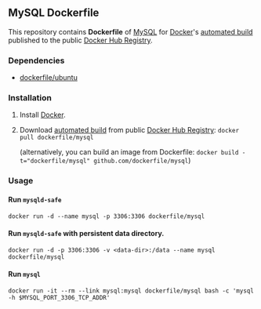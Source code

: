 ## MySQL Dockerfile


This repository contains **Dockerfile** of [MySQL](http://dev.mysql.com/) for [Docker](https://www.docker.com/)'s [automated build](https://registry.hub.docker.com/u/dockerfile/mysql/) published to the public [Docker Hub Registry](https://registry.hub.docker.com/).


### Dependencies

* [dockerfile/ubuntu](http://dockerfile.github.io/#/ubuntu)


### Installation

1. Install [Docker](https://www.docker.com/).

2. Download [automated build](https://registry.hub.docker.com/u/dockerfile/mysql/) from public [Docker Hub Registry](https://registry.hub.docker.com/): `docker pull dockerfile/mysql`

   (alternatively, you can build an image from Dockerfile: `docker build -t="dockerfile/mysql" github.com/dockerfile/mysql`)


### Usage

#### Run `mysqld-safe`

    docker run -d --name mysql -p 3306:3306 dockerfile/mysql

#### Run `mysqld-safe` with persistent data directory.

    docker run -d -p 3306:3306 -v <data-dir>:/data --name mysql dockerfile/mysql

#### Run `mysql`

    docker run -it --rm --link mysql:mysql dockerfile/mysql bash -c 'mysql -h $MYSQL_PORT_3306_TCP_ADDR'
